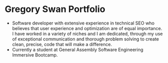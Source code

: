 # Gregory Swan Portfolio
* Software developer with extensive experience in technical SEO who believes that user experience and optimization are of equal importance. I have worked in a variety of niches and I am dedicated, through my use of exceptional communication and thorough problem solving to create clean, precise, code that will make a difference.
* Currently a student at General Assembly Software Engineering Immersive Bootcamp.